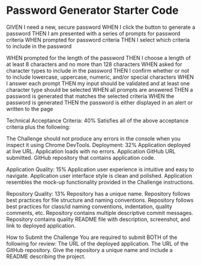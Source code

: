 # Password Generator Starter Code
GIVEN I need a new, secure password
WHEN I click the button to generate a password
THEN I am presented with a series of prompts for password criteria
WHEN prompted for password criteria
THEN I select which criteria to include in the password

WHEN prompted for the length of the password
THEN I choose a length of at least 8 characters and no more than 128 characters
WHEN asked for character types to include in the password
THEN I confirm whether or not to include lowercase, uppercase, numeric, and/or special characters
WHEN I answer each prompt
THEN my input should be validated and at least one character type should be selected
WHEN all prompts are answered
THEN a password is generated that matches the selected criteria
WHEN the password is generated
THEN the password is either displayed in an alert or written to the page

Technical Acceptance Criteria: 40%
Satisfies all of the above acceptance criteria plus the following:

The Challenge should not produce any errors in the console when you inspect it using Chrome DevTools.
Deployment: 32%
Application deployed at live URL.
Application loads with no errors.
Application GitHub URL submitted.
GitHub repository that contains application code.

Application Quality: 15%
Application user experience is intuitive and easy to navigate.
Application user interface style is clean and polished.
Application resembles the mock-up functionality provided in the Challenge instructions.

Repository Quality: 13%
Repository has a unique name.
Repository follows best practices for file structure and naming conventions.
Repository follows best practices for class/id naming conventions, indentation, quality comments, etc.
Repository contains multiple descriptive commit messages.
Repository contains quality README file with description, screenshot, and link to deployed application.

How to Submit the Challenge
You are required to submit BOTH of the following for review:
The URL of the deployed application.
The URL of the GitHub repository. Give the repository a unique name and include a README describing the project.